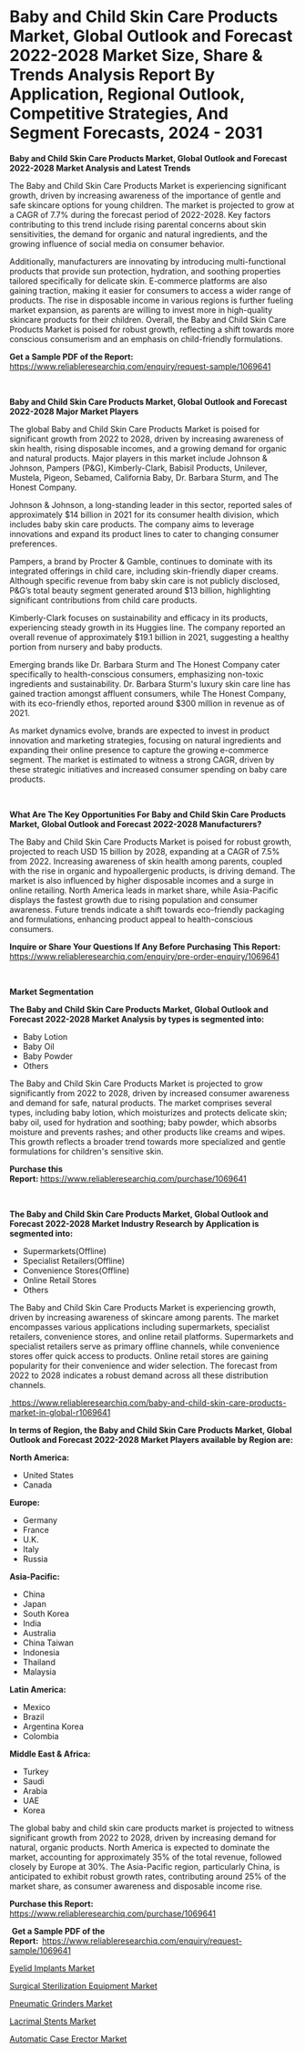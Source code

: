 <p><h1>Baby and Child Skin Care Products Market, Global Outlook and Forecast 2022-2028 Market Size, Share & Trends Analysis Report By Application, Regional Outlook, Competitive Strategies, And Segment Forecasts, 2024 - 2031</h1></p><p><strong>Baby and Child Skin Care Products Market, Global Outlook and Forecast 2022-2028 Market Analysis and Latest Trends</strong></p>
<p><p>The Baby and Child Skin Care Products Market is experiencing significant growth, driven by increasing awareness of the importance of gentle and safe skincare options for young children. The market is projected to grow at a CAGR of 7.7% during the forecast period of 2022-2028. Key factors contributing to this trend include rising parental concerns about skin sensitivities, the demand for organic and natural ingredients, and the growing influence of social media on consumer behavior. </p><p>Additionally, manufacturers are innovating by introducing multi-functional products that provide sun protection, hydration, and soothing properties tailored specifically for delicate skin. E-commerce platforms are also gaining traction, making it easier for consumers to access a wider range of products. The rise in disposable income in various regions is further fueling market expansion, as parents are willing to invest more in high-quality skincare products for their children. Overall, the Baby and Child Skin Care Products Market is poised for robust growth, reflecting a shift towards more conscious consumerism and an emphasis on child-friendly formulations.</p></p>
<p><strong>Get a Sample PDF of the Report:&nbsp;</strong> <a href="https://www.reliableresearchiq.com/enquiry/request-sample/1069641">https://www.reliableresearchiq.com/enquiry/request-sample/1069641</a></p>
<p>&nbsp;</p>
<p><strong>Baby and Child Skin Care Products Market, Global Outlook and Forecast 2022-2028 Major Market Players</strong></p>
<p><p>The global Baby and Child Skin Care Products Market is poised for significant growth from 2022 to 2028, driven by increasing awareness of skin health, rising disposable incomes, and a growing demand for organic and natural products. Major players in this market include Johnson & Johnson, Pampers (P&G), Kimberly-Clark, Babisil Products, Unilever, Mustela, Pigeon, Sebamed, California Baby, Dr. Barbara Sturm, and The Honest Company.</p><p>Johnson & Johnson, a long-standing leader in this sector, reported sales of approximately $14 billion in 2021 for its consumer health division, which includes baby skin care products. The company aims to leverage innovations and expand its product lines to cater to changing consumer preferences.</p><p>Pampers, a brand by Procter & Gamble, continues to dominate with its integrated offerings in child care, including skin-friendly diaper creams. Although specific revenue from baby skin care is not publicly disclosed, P&G’s total beauty segment generated around $13 billion, highlighting significant contributions from child care products.</p><p>Kimberly-Clark focuses on sustainability and efficacy in its products, experiencing steady growth in its Huggies line. The company reported an overall revenue of approximately $19.1 billion in 2021, suggesting a healthy portion from nursery and baby products.</p><p>Emerging brands like Dr. Barbara Sturm and The Honest Company cater specifically to health-conscious consumers, emphasizing non-toxic ingredients and sustainability. Dr. Barbara Sturm's luxury skin care line has gained traction amongst affluent consumers, while The Honest Company, with its eco-friendly ethos, reported around $300 million in revenue as of 2021.</p><p>As market dynamics evolve, brands are expected to invest in product innovation and marketing strategies, focusing on natural ingredients and expanding their online presence to capture the growing e-commerce segment. The market is estimated to witness a strong CAGR, driven by these strategic initiatives and increased consumer spending on baby care products.</p></p>
<p>&nbsp;</p>
<p><strong>What Are The Key Opportunities For Baby and Child Skin Care Products Market, Global Outlook and Forecast 2022-2028 Manufacturers?</strong></p>
<p><p>The Baby and Child Skin Care Products Market is poised for robust growth, projected to reach USD 15 billion by 2028, expanding at a CAGR of 7.5% from 2022. Increasing awareness of skin health among parents, coupled with the rise in organic and hypoallergenic products, is driving demand. The market is also influenced by higher disposable incomes and a surge in online retailing. North America leads in market share, while Asia-Pacific displays the fastest growth due to rising population and consumer awareness. Future trends indicate a shift towards eco-friendly packaging and formulations, enhancing product appeal to health-conscious consumers.</p></p>
<p><strong>Inquire or Share Your Questions If Any Before Purchasing This Report:</strong> <a href="https://www.reliableresearchiq.com/enquiry/pre-order-enquiry/1069641">https://www.reliableresearchiq.com/enquiry/pre-order-enquiry/1069641</a></p>
<p>&nbsp;</p>
<p><strong>Market Segmentation</strong></p>
<p><strong>The Baby and Child Skin Care Products Market, Global Outlook and Forecast 2022-2028 Market Analysis by types is segmented into:</strong></p>
<p><ul><li>Baby Lotion</li><li>Baby Oil</li><li>Baby Powder</li><li>Others</li></ul></p>
<p><p>The Baby and Child Skin Care Products Market is projected to grow significantly from 2022 to 2028, driven by increased consumer awareness and demand for safe, natural products. The market comprises several types, including baby lotion, which moisturizes and protects delicate skin; baby oil, used for hydration and soothing; baby powder, which absorbs moisture and prevents rashes; and other products like creams and wipes. This growth reflects a broader trend towards more specialized and gentle formulations for children's sensitive skin.</p></p>
<p><strong>Purchase this Report:&nbsp;</strong><a href="https://www.reliableresearchiq.com/purchase/1069641">https://www.reliableresearchiq.com/purchase/1069641</a></p>
<p>&nbsp;</p>
<p><strong>The Baby and Child Skin Care Products Market, Global Outlook and Forecast 2022-2028 Market Industry Research by Application is segmented into:</strong></p>
<p><ul><li>Supermarkets(Offline)</li><li>Specialist Retailers(Offline)</li><li>Convenience Stores(Offline)</li><li>Online Retail Stores</li><li>Others</li></ul></p>
<p><p>The Baby and Child Skin Care Products Market is experiencing growth, driven by increasing awareness of skincare among parents. The market encompasses various applications including supermarkets, specialist retailers, convenience stores, and online retail platforms. Supermarkets and specialist retailers serve as primary offline channels, while convenience stores offer quick access to products. Online retail stores are gaining popularity for their convenience and wider selection. The forecast from 2022 to 2028 indicates a robust demand across all these distribution channels.</p></p>
<p><a href="https://www.reliableresearchiq.com/baby-and-child-skin-care-products-market-in-global-r1069641">&nbsp;https://www.reliableresearchiq.com/baby-and-child-skin-care-products-market-in-global-r1069641</a></p>
<p><strong>In terms of Region, the Baby and Child Skin Care Products Market, Global Outlook and Forecast 2022-2028 Market Players available by Region are:</strong></p>
<p>
    <p> <strong> North America: </strong>
        <ul>
            <li>United States</li>
            <li>Canada</li>
        </ul>
        </p> 
    <p> <strong> Europe: </strong>
        <ul>
            <li>Germany</li>
            <li>France</li>
            <li>U.K.</li>
            <li>Italy</li>
            <li>Russia</li>
        </ul>
        </p> 
    <p> <strong> Asia-Pacific: </strong>
        <ul>
            <li>China</li>
            <li>Japan</li>
            <li>South Korea</li>
            <li>India</li>
            <li>Australia</li>
            <li>China Taiwan</li>
            <li>Indonesia</li>
            <li>Thailand</li>
            <li>Malaysia</li>
        </ul>
        </p> 
    <p> <strong> Latin America: </strong>
        <ul>
            <li>Mexico</li>
            <li>Brazil</li>
            <li>Argentina Korea</li>
            <li>Colombia</li>
        </ul>
        </p> 
    <p> <strong> Middle East & Africa: </strong>
        <ul>
            <li>Turkey</li>
            <li>Saudi</li>
            <li>Arabia</li>
            <li>UAE</li>
            <li>Korea</li>
        </ul>
    </p>
    </p>
<p><p>The global baby and child skin care products market is projected to witness significant growth from 2022 to 2028, driven by increasing demand for natural, organic products. North America is expected to dominate the market, accounting for approximately 35% of the total revenue, followed closely by Europe at 30%. The Asia-Pacific region, particularly China, is anticipated to exhibit robust growth rates, contributing around 25% of the market share, as consumer awareness and disposable income rise.</p></p>
<p><strong>Purchase this Report: </strong><a href="https://www.reliableresearchiq.com/purchase/1069641">https://www.reliableresearchiq.com/purchase/1069641</a></p>
<p>&nbsp;<strong>Get a Sample PDF of the Report:&nbsp;&nbsp;</strong><a href="https://www.reliableresearchiq.com/enquiry/request-sample/1069641">https://www.reliableresearchiq.com/enquiry/request-sample/1069641</a></p>
<p><strong></strong></p>
<p><p><a href="https://www.linkedin.com/pulse/global-eyelid-implants-market-trends-insights-growth-opportunities-9y48e?trackingId=%2F6qgREsMRziSA%2B2keFL9SQ%3D%3D">Eyelid Implants Market</a></p><p><a href="https://www.linkedin.com/pulse/surgical-sterilization-equipment-market-size-growth-m8oue?trackingId=HI8%2F9wWFTV6Osv5UMZO5Vg%3D%3D">Surgical Sterilization Equipment Market</a></p><p><a href="https://www.linkedin.com/pulse/pneumatic-grinders-market-overview-global-trends-future-prospects-us7pc?trackingId=7rlG8Jy4TaOKT8ZY5wFgig%3D%3D">Pneumatic Grinders Market</a></p><p><a href="https://www.linkedin.com/pulse/lacrimal-stents-industry-sector-new-technologies-market-impact-ynoae?trackingId=juMOAG%2BYRi2L%2BpJyIZGi5Q%3D%3D">Lacrimal Stents Market</a></p><p><a href="https://www.linkedin.com/pulse/automatic-case-erector-market-global-trends-forecast-pga5e?trackingId=7yJvkk795csCCwG0%2FHyGBA%3D%3D">Automatic Case Erector Market</a></p></p>